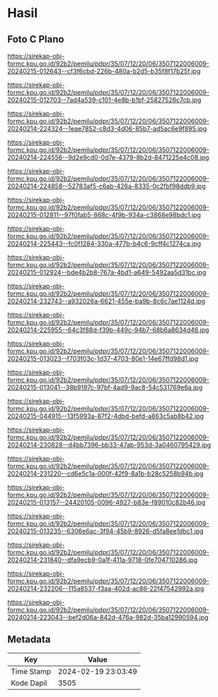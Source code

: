 # Hasil

## Foto C Plano

https://sirekap-obj-formc.kpu.go.id/92b2/pemilu/pdpr/35/07/12/20/06/3507122006009-20240215-012643--cf3f6cbd-226b-480a-b2d5-b35f8f17b25f.jpg

https://sirekap-obj-formc.kpu.go.id/92b2/pemilu/pdpr/35/07/12/20/06/3507122006009-20240215-012703--7ad4a539-c101-4e8b-b1bf-25827526c7cb.jpg

https://sirekap-obj-formc.kpu.go.id/92b2/pemilu/pdpr/35/07/12/20/06/3507122006009-20240214-224324--1eae7852-c8d3-4d06-85b7-ad5ac6e9f895.jpg

https://sirekap-obj-formc.kpu.go.id/92b2/pemilu/pdpr/35/07/12/20/06/3507122006009-20240214-224556--9d2e9cd0-0d7e-4379-8b2d-8471225e4c08.jpg

https://sirekap-obj-formc.kpu.go.id/92b2/pemilu/pdpr/35/07/12/20/06/3507122006009-20240214-224858--52783af5-c6ab-426a-8335-0c2fbf98ddb9.jpg

https://sirekap-obj-formc.kpu.go.id/92b2/pemilu/pdpr/35/07/12/20/06/3507122006009-20240215-012811--97f0fab5-868c-4f9b-934a-c3868e98bdc1.jpg

https://sirekap-obj-formc.kpu.go.id/92b2/pemilu/pdpr/35/07/12/20/06/3507122006009-20240214-225443--fc0f1284-330a-477b-b4c6-9cff4c1274ca.jpg

https://sirekap-obj-formc.kpu.go.id/92b2/pemilu/pdpr/35/07/12/20/06/3507122006009-20240215-012924--bde4b2b8-767a-4bd1-a649-5492aa5d31bc.jpg

https://sirekap-obj-formc.kpu.go.id/92b2/pemilu/pdpr/35/07/12/20/06/3507122006009-20240214-232743--a932026a-6621-455e-ba9b-8c6c7ae1124d.jpg

https://sirekap-obj-formc.kpu.go.id/92b2/pemilu/pdpr/35/07/12/20/06/3507122006009-20240214-225955--64c3f88d-f39b-449c-94b7-68b6a8634d46.jpg

https://sirekap-obj-formc.kpu.go.id/92b2/pemilu/pdpr/35/07/12/20/06/3507122006009-20240215-013023--f703f03c-1d37-4703-80e1-14e67ffd98d1.jpg

https://sirekap-obj-formc.kpu.go.id/92b2/pemilu/pdpr/35/07/12/20/06/3507122006009-20240215-013041--38b9197c-97bf-4ad9-9ac8-54c531769e6a.jpg

https://sirekap-obj-formc.kpu.go.id/92b2/pemilu/pdpr/35/07/12/20/06/3507122006009-20240215-044915--13f5993a-87f2-4dbd-befd-a863c5ab8b42.jpg

https://sirekap-obj-formc.kpu.go.id/92b2/pemilu/pdpr/35/07/12/20/06/3507122006009-20240214-230828--d4bb7396-bb33-47ab-953d-3a0460795429.jpg

https://sirekap-obj-formc.kpu.go.id/92b2/pemilu/pdpr/35/07/12/20/06/3507122006009-20240214-231220--cd6e5c1a-000f-42f9-8a1b-b28c5258b94b.jpg

https://sirekap-obj-formc.kpu.go.id/92b2/pemilu/pdpr/35/07/12/20/06/3507122006009-20240215-013157--24420105-0096-4927-b83e-f89010c82b46.jpg

https://sirekap-obj-formc.kpu.go.id/92b2/pemilu/pdpr/35/07/12/20/06/3507122006009-20240215-013235--6306e6ac-3f94-45b9-8926-d5fa8ee1dbc1.jpg

https://sirekap-obj-formc.kpu.go.id/92b2/pemilu/pdpr/35/07/12/20/06/3507122006009-20240214-231840--dfa9ecb9-0a1f-411a-9718-0fe704710286.jpg

https://sirekap-obj-formc.kpu.go.id/92b2/pemilu/pdpr/35/07/12/20/06/3507122006009-20240214-232206--115a8537-f3aa-402d-ac86-22f47542992a.jpg

https://sirekap-obj-formc.kpu.go.id/92b2/pemilu/pdpr/35/07/12/20/06/3507122006009-20240214-223043--bef2d06a-842d-476a-982d-35ba12990594.jpg


## Metadata

| Key        | Value               |
| ---------- | ------------------- |
| Time Stamp | 2024-02-19 23:03:49 |
| Kode Dapil | 3505                |



